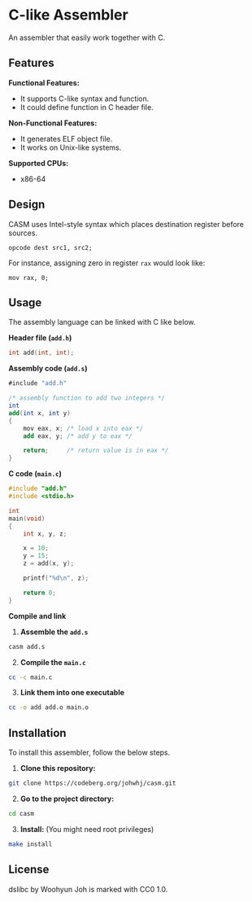 C-like Assembler
================

An assembler that easily work together with C.

Features
--------

**Functional Features:**

* It supports C-like syntax and function.
* It could define function in C header file.

**Non-Functional Features:**

* It generates ELF object file.
* It works on Unix-like systems.

**Supported CPUs:**

* x86-64

Design
------

CASM uses Intel-style syntax which places destination register before sources.

`opcode dest src1, src2;`

For instance, assigning zero in register `rax` would look like:

`mov rax, 0;`

Usage
-----

The assembly language can be linked with C like below.

**Header file (`add.h`)**

```c
int add(int, int);
```

**Assembly code (`add.s`)**

```as
#include "add.h"

/* assembly function to add two integers */
int
add(int x, int y)
{
	mov eax, x; /* load x into eax */
	add eax, y; /* add y to eax */

	return;     /* return value is in eax */
}
```

**C code (`main.c`)**

```c
#include "add.h"
#include <stdio.h>

int
main(void)
{
	int x, y, z;

	x = 10;
	y = 15;
	z = add(x, y);

	printf("%d\n", z);

	return 0;
}
```

**Compile and link**

1. **Assemble the `add.s`**

```sh
casm add.s
```

2. **Compile the `main.c`**

```sh
cc -c main.c
```

3. **Link them into one executable**

```sh
cc -o add add.o main.o
```

Installation
------------

To install this assembler, follow the below steps.

1. **Clone this repository:**

```sh
git clone https://codeberg.org/johwhj/casm.git
```

2. **Go to the project directory:**

```sh
cd casm 
```

3. **Install:** (You might need root privileges)

```sh
make install
```

License
-------

dslibc by Woohyun Joh is marked with CC0 1.0.
